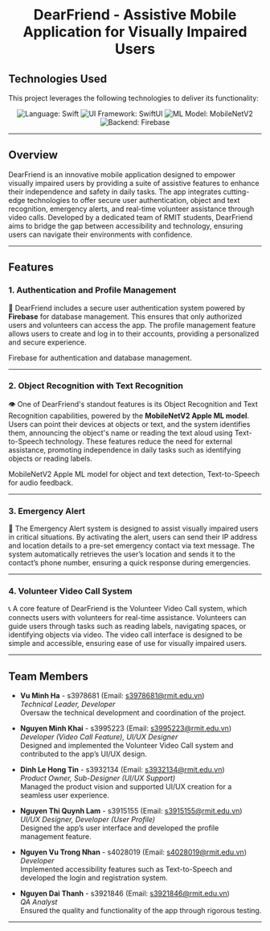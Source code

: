 <h1 align="center">DearFriend - Assistive Mobile Application for Visually Impaired Users</h1>

## Technologies Used
This project leverages the following technologies to deliver its functionality:
<p align="center">
  <img src="https://img.shields.io/badge/Language-Swift-orange.svg?style=for-the-badge&logo=swift" alt="Language: Swift" />
  <img src="https://img.shields.io/badge/UI%20Framework-SwiftUI-blue.svg?style=for-the-badge" alt="UI Framework: SwiftUI" />
  <img src="https://img.shields.io/badge/ML%20Model-MobileNetV2-purple.svg?style=for-the-badge" alt="ML Model: MobileNetV2" />
  <img src="https://img.shields.io/badge/Backend-Firebase-yellow.svg?style=for-the-badge&logo=firebase" alt="Backend: Firebase" />
</p>

---

## Overview
DearFriend is an innovative mobile application designed to empower visually impaired users by providing a suite of assistive features to enhance their independence and safety in daily tasks. The app integrates cutting-edge technologies to offer secure user authentication, object and text recognition, emergency alerts, and real-time volunteer assistance through video calls. Developed by a dedicated team of RMIT students, DearFriend aims to bridge the gap between accessibility and technology, ensuring users can navigate their environments with confidence.

---

## Features

### 1. Authentication and Profile Management
🔐 DearFriend includes a secure user authentication system powered by **Firebase** for database management. This ensures that only authorized users and volunteers can access the app. The profile management feature allows users to create and log in to their accounts, providing a personalized and secure experience.

Firebase for authentication and database management.

---

### 2. Object Recognition with Text Recognition
👁️ One of DearFriend's standout features is its Object Recognition and Text Recognition capabilities, powered by the **MobileNetV2 Apple ML model**. Users can point their devices at objects or text, and the system identifies them, announcing the object's name or reading the text aloud using Text-to-Speech technology. These features reduce the need for external assistance, promoting independence in daily tasks such as identifying objects or reading labels.

MobileNetV2 Apple ML model for object and text detection, Text-to-Speech for audio feedback.

---

### 3. Emergency Alert
🚨 The Emergency Alert system is designed to assist visually impaired users in critical situations. By activating the alert, users can send their IP address and location details to a pre-set emergency contact via text message. The system automatically retrieves the user’s location and sends it to the contact’s phone number, ensuring a quick response during emergencies.

---

### 4. Volunteer Video Call System
📞 A core feature of DearFriend is the Volunteer Video Call system, which connects users with volunteers for real-time assistance. Volunteers can guide users through tasks such as reading labels, navigating spaces, or identifying objects via video. The video call interface is designed to be simple and accessible, ensuring ease of use for visually impaired users.

---

## Team Members

- **Vu Minh Ha** - s3978681 (Email: s3978681@rmit.edu.vn)  
  *Technical Leader, Developer*  
  Oversaw the technical development and coordination of the project.

- **Nguyen Minh Khai** - s3995223 (Email: s3995223@rmit.edu.vn)  
  *Developer (Video Call Feature), UI/UX Designer*  
  Designed and implemented the Volunteer Video Call system and contributed to the app’s UI/UX design.

- **Dinh Le Hong Tin** - s3932134 (Email: s3932134@rmit.edu.vn)  
  *Product Owner, Sub-Designer (UI/UX Support)*  
  Managed the product vision and supported UI/UX creation for a seamless user experience.

- **Nguyen Thi Quynh Lam** - s3915155 (Email: s3915155@rmit.edu.vn)  
  *UI/UX Designer, Developer (User Profile)*  
  Designed the app’s user interface and developed the profile management feature.

- **Nguyen Vu Trong Nhan** - s4028019 (Email: s4028019@rmit.edu.vn)  
  *Developer*  
  Implemented accessibility features such as Text-to-Speech and developed the login and registration system.

- **Nguyen Dai Thanh** - s3921846 (Email: s3921846@rmit.edu.vn)  
  *QA Analyst*  
  Ensured the quality and functionality of the app through rigorous testing.

---